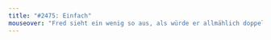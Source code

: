 ```yaml
---
title: "#2475: Einfach"
mouseover: "Fred sieht ein wenig so aus, als würde er allmählich doppelt er selbst."
---
```

